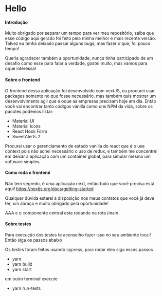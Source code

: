 # Hello 

#### Introdução


Muito obrigado por separar um tempo para ver meu repositório, saiba que esse código aqui gerado foi feito pela minha melhor e mais recente versão. Talvez eu tenha deixado passar alguns bugs, mas fazer o'que, foi pouco tempo! 

Queria agradecer também a oportunidade, nunca tinha participado de um desafio como esse para falar a verdade, gostei muito, mas vamos para oque interessa!

#### Sobre o frontend

O frontend dessa aplicação foi desenvolvido com nextJS, eu procurei usar packages somente no que fosse necessário, mas também quis mostrar um desenvolvimento agil que é oque as empresas precisam hoje em dia. Então você vai encontrar tanto códigos vanilla como uns NPM da vida, sobre os pacotes podemos listar:
 -  Material UI
 -  Material Icons
 -  React Hook Form
 -  SweetAlerts 2 

Procurei usar o gerenciamento de estado vanilla do react que é o use context pois não achei necessário o uso de redux, e também me concentrei em deixar a aplicação com um container global, para simular mesmo um software simples.

#### Como roda o frontend

Não tem segredo, é uma aplicação next, então tudo que você precisa está aqui! https://nextjs.org/docs/getting-started

Qualquer dúvida estarei a disposição nos meus contatos que você já deve ter, um abraço e muito obrigado pela oportunidade!

AAA e o componente central esta rodando na rota /main

#### Sobre testes

Para execução dos testes te aconselho fazer isso no seu ambiente local! Então siga os passos abaixo

Os testes foram feitos usando cypress, para rodar eles siga esses passos

- yarn
- yarn build
- yarn start

em outro terminal execute

- yarn run-tests
